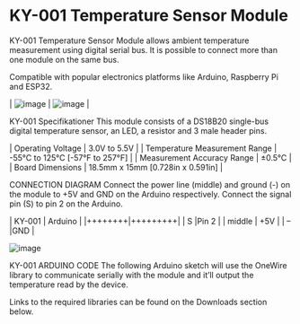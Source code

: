 # KY-001 Temperature Sensor Module

KY-001 Temperature Sensor Module allows ambient temperature measurement using digital serial bus. It is possible to connect more than one module on the same bus.

Compatible with popular electronics platforms like Arduino, Raspberry Pi and ESP32.

| ![image](https://user-images.githubusercontent.com/44589560/159486545-f6b58e87-e271-4fe9-a596-2dd5940f5c26.png)
| ![image](https://user-images.githubusercontent.com/44589560/159486603-f9657810-b704-4954-a544-0509e348b212.png) |

KY-001 Specifikationer
This module consists of a DS18B20 single-bus digital temperature sensor, an LED, a resistor and 3 male header pins.

| Operating Voltage             |	3.0V to 5.5V                      |
| Temperature Measurement Range |	-55°C to 125°C [-57°F to 257°F]   |
| Measurement Accuracy Range    |	±0.5°C                            |
| Board Dimensions              |	18.5mm x 15mm [0.728in x 0.591in] |

CONNECTION DIAGRAM
Connect the power line (middle) and ground (-) on the module to +5V and GND on the Arduino respectively. Connect the signal pin (S) to pin 2 on the Arduino.

| KY-001 | Arduino |
|++++++++|+++++++++|
| S      |Pin 2    |
| middle |	+5V    |
| –	     |GND      |

![image](https://user-images.githubusercontent.com/44589560/159487143-65ef6be7-3720-44ed-8d7d-61bf66c52c95.png)

KY-001 ARDUINO CODE
The following Arduino sketch will use the OneWire library to communicate serially with the module and it’ll output the temperature read by the device. 

Links to the required libraries can be found on the Downloads section below.

